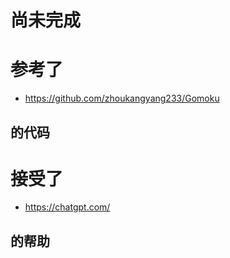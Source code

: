 # 尚未完成

# 参考了

- https://github.com/zhoukangyang233/Gomoku

## 的代码

# 接受了

- https://chatgpt.com/

## 的帮助